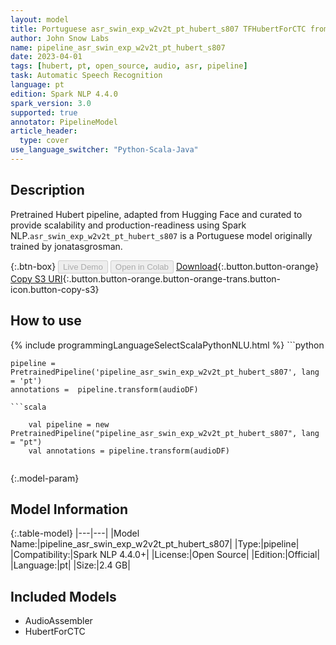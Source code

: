 ```yaml
---
layout: model
title: Portuguese asr_swin_exp_w2v2t_pt_hubert_s807 TFHubertForCTC from jonatasgrosman
author: John Snow Labs
name: pipeline_asr_swin_exp_w2v2t_pt_hubert_s807
date: 2023-04-01
tags: [hubert, pt, open_source, audio, asr, pipeline]
task: Automatic Speech Recognition
language: pt
edition: Spark NLP 4.4.0
spark_version: 3.0
supported: true
annotator: PipelineModel
article_header:
  type: cover
use_language_switcher: "Python-Scala-Java"
---
```


## Description

Pretrained  Hubert  pipeline, adapted from Hugging Face and curated to provide scalability and production-readiness using Spark NLP.`asr_swin_exp_w2v2t_pt_hubert_s807` is a Portuguese model originally trained by jonatasgrosman.

{:.btn-box}
<button class="button button-orange" disabled>Live Demo</button>
<button class="button button-orange" disabled>Open in Colab</button>
[Download](https://s3.amazonaws.com/auxdata.johnsnowlabs.com/public/models/pipeline_asr_swin_exp_w2v2t_pt_hubert_s807_pt_4.4.0_3.0_1680358767407.zip){:.button.button-orange}
[Copy S3 URI](s3://auxdata.johnsnowlabs.com/public/models/pipeline_asr_swin_exp_w2v2t_pt_hubert_s807_pt_4.4.0_3.0_1680358767407.zip){:.button.button-orange.button-orange-trans.button-icon.button-copy-s3}

## How to use



<div class="tabs-box" markdown="1">
{% include programmingLanguageSelectScalaPythonNLU.html %}
```python

    pipeline = PretrainedPipeline('pipeline_asr_swin_exp_w2v2t_pt_hubert_s807', lang = 'pt')
    annotations =  pipeline.transform(audioDF)
    
```
```scala

    val pipeline = new PretrainedPipeline("pipeline_asr_swin_exp_w2v2t_pt_hubert_s807", lang = "pt")
    val annotations = pipeline.transform(audioDF)
    
```
</div>

{:.model-param}
## Model Information

{:.table-model}
|---|---|
|Model Name:|pipeline_asr_swin_exp_w2v2t_pt_hubert_s807|
|Type:|pipeline|
|Compatibility:|Spark NLP 4.4.0+|
|License:|Open Source|
|Edition:|Official|
|Language:|pt|
|Size:|2.4 GB|

## Included Models

- AudioAssembler
- HubertForCTC